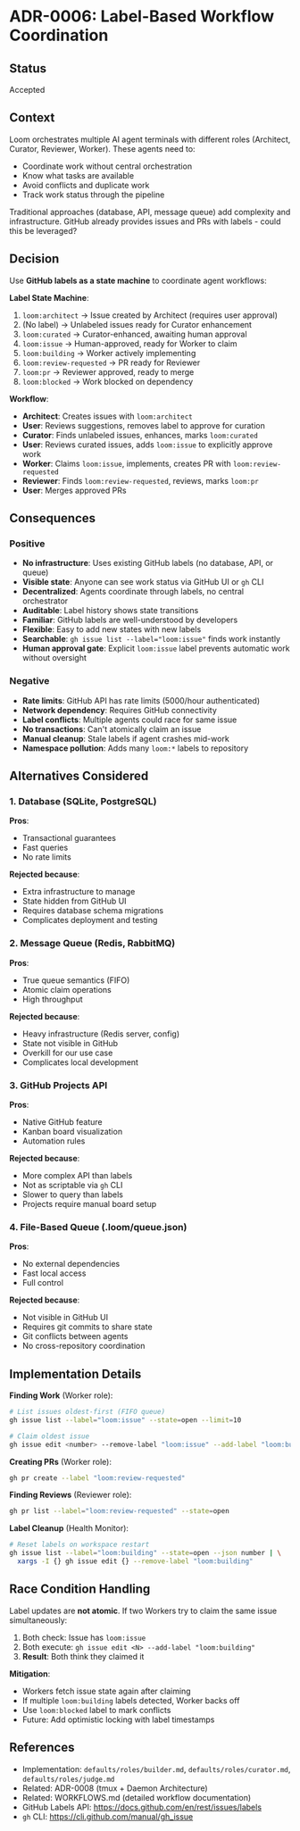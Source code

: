 # ADR-0006: Label-Based Workflow Coordination

## Status

Accepted

## Context

Loom orchestrates multiple AI agent terminals with different roles (Architect, Curator, Reviewer, Worker). These agents need to:

- Coordinate work without central orchestration
- Know what tasks are available
- Avoid conflicts and duplicate work
- Track work status through the pipeline

Traditional approaches (database, API, message queue) add complexity and infrastructure. GitHub already provides issues and PRs with labels - could this be leveraged?

## Decision

Use **GitHub labels as a state machine** to coordinate agent workflows:

**Label State Machine**:
1. `loom:architect` → Issue created by Architect (requires user approval)
2. (No label) → Unlabeled issues ready for Curator enhancement
3. `loom:curated` → Curator-enhanced, awaiting human approval
4. `loom:issue` → Human-approved, ready for Worker to claim
5. `loom:building` → Worker actively implementing
6. `loom:review-requested` → PR ready for Reviewer
7. `loom:pr` → Reviewer approved, ready to merge
8. `loom:blocked` → Work blocked on dependency

**Workflow**:
- **Architect**: Creates issues with `loom:architect`
- **User**: Reviews suggestions, removes label to approve for curation
- **Curator**: Finds unlabeled issues, enhances, marks `loom:curated`
- **User**: Reviews curated issues, adds `loom:issue` to explicitly approve work
- **Worker**: Claims `loom:issue`, implements, creates PR with `loom:review-requested`
- **Reviewer**: Finds `loom:review-requested`, reviews, marks `loom:pr`
- **User**: Merges approved PRs

## Consequences

### Positive

- **No infrastructure**: Uses existing GitHub labels (no database, API, or queue)
- **Visible state**: Anyone can see work status via GitHub UI or `gh` CLI
- **Decentralized**: Agents coordinate through labels, no central orchestrator
- **Auditable**: Label history shows state transitions
- **Familiar**: GitHub labels are well-understood by developers
- **Flexible**: Easy to add new states with new labels
- **Searchable**: `gh issue list --label="loom:issue"` finds work instantly
- **Human approval gate**: Explicit `loom:issue` label prevents automatic work without oversight

### Negative

- **Rate limits**: GitHub API has rate limits (5000/hour authenticated)
- **Network dependency**: Requires GitHub connectivity
- **Label conflicts**: Multiple agents could race for same issue
- **No transactions**: Can't atomically claim an issue
- **Manual cleanup**: Stale labels if agent crashes mid-work
- **Namespace pollution**: Adds many `loom:*` labels to repository

## Alternatives Considered

### 1. Database (SQLite, PostgreSQL)

**Pros**:
- Transactional guarantees
- Fast queries
- No rate limits

**Rejected because**:
- Extra infrastructure to manage
- State hidden from GitHub UI
- Requires database schema migrations
- Complicates deployment and testing

### 2. Message Queue (Redis, RabbitMQ)

**Pros**:
- True queue semantics (FIFO)
- Atomic claim operations
- High throughput

**Rejected because**:
- Heavy infrastructure (Redis server, config)
- State not visible in GitHub
- Overkill for our use case
- Complicates local development

### 3. GitHub Projects API

**Pros**:
- Native GitHub feature
- Kanban board visualization
- Automation rules

**Rejected because**:
- More complex API than labels
- Not as scriptable via `gh` CLI
- Slower to query than labels
- Projects require manual board setup

### 4. File-Based Queue (.loom/queue.json)

**Pros**:
- No external dependencies
- Fast local access
- Full control

**Rejected because**:
- Not visible in GitHub UI
- Requires git commits to share state
- Git conflicts between agents
- No cross-repository coordination

## Implementation Details

**Finding Work** (Worker role):
```bash
# List issues oldest-first (FIFO queue)
gh issue list --label="loom:issue" --state=open --limit=10

# Claim oldest issue
gh issue edit <number> --remove-label "loom:issue" --add-label "loom:building"
```

**Creating PRs** (Worker role):
```bash
gh pr create --label "loom:review-requested"
```

**Finding Reviews** (Reviewer role):
```bash
gh pr list --label="loom:review-requested" --state=open
```

**Label Cleanup** (Health Monitor):
```bash
# Reset labels on workspace restart
gh issue list --label="loom:building" --state=open --json number | \
  xargs -I {} gh issue edit {} --remove-label "loom:building"
```

## Race Condition Handling

Label updates are **not atomic**. If two Workers try to claim the same issue simultaneously:

1. Both check: Issue has `loom:issue`
2. Both execute: `gh issue edit <N> --add-label "loom:building"`
3. **Result**: Both think they claimed it

**Mitigation**:
- Workers fetch issue state again after claiming
- If multiple `loom:building` labels detected, Worker backs off
- Use `loom:blocked` label to mark conflicts
- Future: Add optimistic locking with label timestamps

## References

- Implementation: `defaults/roles/builder.md`, `defaults/roles/curator.md`, `defaults/roles/judge.md`
- Related: ADR-0008 (tmux + Daemon Architecture)
- Related: WORKFLOWS.md (detailed workflow documentation)
- GitHub Labels API: https://docs.github.com/en/rest/issues/labels
- `gh` CLI: https://cli.github.com/manual/gh_issue
